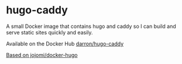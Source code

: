 # hugo-caddy

A small Docker image that contains hugo and caddy so I can build and serve static sites quickly and easily.

Available on the Docker Hub [darron/hugo-caddy](https://hub.docker.com/r/darron/hugo-caddy/)

[Based on jojomi/docker-hugo](https://github.com/jojomi/docker-hugo)
